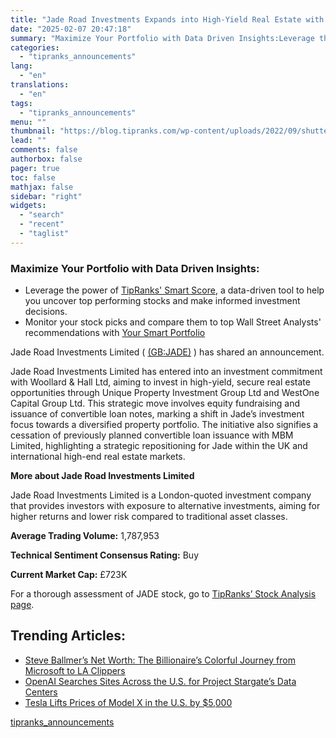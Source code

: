 ```yaml
---
title: "Jade Road Investments Expands into High-Yield Real Estate with New Investment and Fundraising Strategy"
date: "2025-02-07 20:47:18"
summary: "Maximize Your Portfolio with Data Driven Insights:Leverage the power of TipRanks' Smart Score, a data-driven tool to help you uncover top performing stocks and make informed investment decisions. Monitor your stock picks and compare them to top Wall Street Analysts' recommendations with Your Smart PortfolioJade Road Investments Limited ( (GB:JADE)..."
categories:
  - "tipranks_announcements"
lang:
  - "en"
translations:
  - "en"
tags:
  - "tipranks_announcements"
menu: ""
thumbnail: "https://blog.tipranks.com/wp-content/uploads/2022/09/shutterstock_1162266442-750x406.jpg"
lead: ""
comments: false
authorbox: false
pager: true
toc: false
mathjax: false
sidebar: "right"
widgets:
  - "search"
  - "recent"
  - "taglist"
---
```


### Maximize Your Portfolio with Data Driven Insights:

* Leverage the power of [TipRanks' Smart Score](https://www.tipranks.com/screener/top-smart-score-stocks), a data-driven tool to help you uncover top performing stocks and make informed investment decisions.
* Monitor your stock picks and compare them to top Wall Street Analysts' recommendations with  [Your Smart Portfolio](https://www.tipranks.com/smart-portfolio/holdings)

Jade Road Investments Limited ( [(GB:JADE)](https://www.tipranks.com/stocks/gb:jade) ) has shared an announcement.

Jade Road Investments Limited has entered into an investment commitment with Woollard & Hall Ltd, aiming to invest in high-yield, secure real estate opportunities through Unique Property Investment Group Ltd and WestOne Capital Group Ltd. This strategic move involves equity fundraising and issuance of convertible loan notes, marking a shift in Jade’s investment focus towards a diversified property portfolio. The initiative also signifies a cessation of previously planned convertible loan issuance with MBM Limited, highlighting a strategic repositioning for Jade within the UK and international high-end real estate markets.

**More about Jade Road Investments Limited**

Jade Road Investments Limited is a London-quoted investment company that provides investors with exposure to alternative investments, aiming for higher returns and lower risk compared to traditional asset classes.

**Average Trading Volume:** 1,787,953

**Technical Sentiment Consensus Rating:** Buy

**Current Market Cap:** £723K

For a thorough assessment of JADE stock, go to [TipRanks’ Stock Analysis page](https://www.tipranks.com/stocks/gb:jade/stock-analysis).

Trending Articles:
------------------

* [Steve Ballmer’s Net Worth: The Billionaire’s Colorful Journey from Microsoft to LA Clippers](https://www.tipranks.com/news/steve-ballmers-net-worth-the-billionaires-colorful-journey-from-microsoft-to-la-clippers)
* [OpenAI Searches Sites Across the U.S. for Project Stargate’s Data Centers](https://www.tipranks.com/news/openai-searches-sites-across-the-u-s-for-project-stargates-data-centers)
* [Tesla Lifts Prices of Model X in the U.S. by $5,000](https://www.tipranks.com/news/tesla-lifts-prices-of-model-x-in-the-u-s-by-5000)

[tipranks_announcements](https://www.tipranks.com/news/company-announcements/jade-road-investments-expands-into-high-yield-real-estate-with-new-investment-and-fundraising-strategy)
